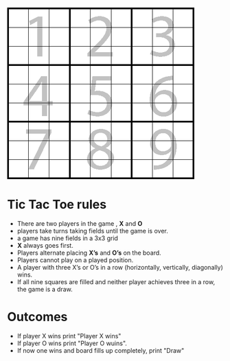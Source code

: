 
![tic-tac-toe](tictac.png8.png)
# Tic Tac Toe rules
- There are two players in the game , **X** and **O**
- players take turns taking fields until the game is over.
- a game has nine fields in a 3x3 grid
- **X** always goes first.
- Players alternate placing **X’s** and **O’s** on the board.
- Players cannot play on a played position.
- A player with three X’s or O’s in a row (horizontally, vertically, diagonally) wins.
- If all nine squares are filled and neither player achieves three in a row, the game is a draw.

# Outcomes
- If player X wins print "Player X wins"
- If player O wins print "Player O wuins".
- If now one wins and board fills up completely, print "Draw"
